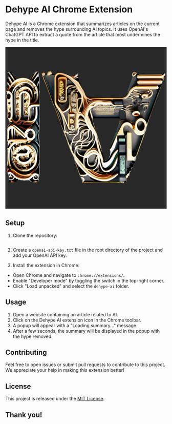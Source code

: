 # Dehype AI Chrome Extension

Dehype AI is a Chrome extension that summarizes articles on the current page and removes the hype surrounding AI topics. It uses OpenAI's ChatGPT API to extract a quote from the article that most undermines the hype in the title.

![Dehype AI Icon](icon.png)


## Setup

1. Clone the repository:

```
```

2. Create a `openai-api-key.txt` file in the root directory of the project and add your OpenAI API key.

3. Install the extension in Chrome:

- Open Chrome and navigate to `chrome://extensions/`.
- Enable "Developer mode" by toggling the switch in the top-right corner.
- Click "Load unpacked" and select the `dehype-ai` folder.

## Usage

1. Open a website containing an article related to AI.
2. Click on the Dehype AI extension icon in the Chrome toolbar.
3. A popup will appear with a "Loading summary..." message.
4. After a few seconds, the summary will be displayed in the popup with the hype removed.

## Contributing

Feel free to open issues or submit pull requests to contribute to this project. We appreciate your help in making this extension better!

## License

This project is released under the [MIT License](LICENSE).

## Thank you!

